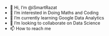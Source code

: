 - 👋 Hi, I’m @iSmartRazat
- 👀 I’m interested in Doing Maths and Coding
- 🌱 I’m currently learning Google Data Analytics
- 💞️ I’m looking to collaborate on Data Science
- 📫 How to reach me

<!---
iSmartRazat/iSmartRazat is a ✨ special ✨ repository because its `README.md` (this file) appears on your GitHub profile.
You can click the Preview link to take a look at your changes.
--->
